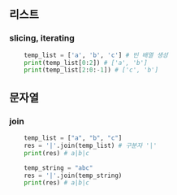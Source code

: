 ## 리스트

### slicing, iterating
```python
    temp_list = ['a', 'b', 'c'] # 빈 배열 생성
    print(temp_list[0:2]) # ['a', 'b']
    print(temp_list[2:0:-1]) # ['c', 'b']
```

## 문자열

### join

```python
    temp_list = ["a", "b", "c"]
    res = '|'.join(temp_list) # 구분자 '|'
    print(res) # a|b|c

    temp_string = "abc"
    res = '|'.join(temp_string)
    print(res) # a|b|c
```